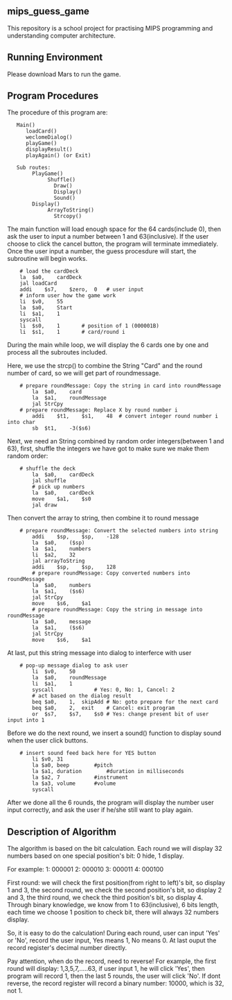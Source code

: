 ## mips_guess_game

This repository is a school project for practising MIPS programming and understanding computer architecture. 

## Running Environment

Please download Mars to run the game.

## Program Procedures

The procedure of this program are:
	

       Main()
	      loadCard()
	      weclomeDialog()
	      playGame()
	      displayResult()
	      playAgain() (or Exit)
            
       Sub routes:
            PlayGame()	
                 Shuffle()
	               Draw()
	               Display()
	               Sound()
            Display()	
                 ArrayToString()
	               Strcopy()



The main function will load enough space for the 64 cards(include 0), then ask the user to input a number between 1 and 63(inclusive). If the user choose to click the cancel button, the program will terminate immediately. Once the user input a number, the guess procesdure will start, the subroutine will begin works.

```
	# load the cardDeck
	la	$a0,	cardDeck
	jal	loadCard
	addi	$s7,	$zero,	0	# user input
	# inform user how the game work
	li	$v0,	55
	la	$a0,	Start
	li	$a1,	1
	syscall
	li	$s0,	1		# position of 1 (000001B)
	li	$s1,	1		# card/round i

```

During the main while loop, we will display the 6 cards one by one and process all the subroutes included.

Here, we use the strcp() to combine the String "Card" and the round number of card, so we will get part of roundmessage.
```
	# prepare roundMessage: Copy the string in card into roundMessage
		la	$a0,	card
		la	$a1,	roundMessage
		jal	StrCpy
	# prepare roundMessage: Replace X by round number i
		addi	$t1,	$s1,	48	# convert integer round number i into char
		sb	$t1,	-3($s6)
```

Next, we need an String combined by random order integers(between 1 and 63), first, shuffle the integers we have got to make sure we make them random order:
```
	# shuffle the deck
		la	$a0,	cardDeck
		jal	shuffle
		# pick up numbers
		la	$a0,	cardDeck
		move	$a1,	$s0
		jal	draw

```
Then convert the array to string, then combine it to round message
```
	# prepare roundMessage: Convert the selected numbers into string
		addi	$sp,	$sp,	-128
		la	$a0,	($sp)
		la	$a1,	numbers
		li	$a2,	32
		jal	arrayToString
		addi	$sp,	$sp,	128
		# prepare roundMessage: Copy converted numbers into roundMessage
		la	$a0,	numbers
		la	$a1,	($s6)
		jal	StrCpy
		move	$s6,	$a1
		# prepare roundMessage: Copy the string in message into roundMessage
		la	$a0,	message
		la	$a1,	($s6)
		jal	StrCpy
		move	$s6,	$a1
```

At last, put this string message into dialog to interferce with user
```
	# pop-up message dialog to ask user
		li	$v0,	50
		la	$a0,	roundMessage
		li	$a1,	1
		syscall				# Yes: 0, No: 1, Cancel: 2
		# act based on the dialog result
		beq	$a0,	1,	skipAdd	# No: goto prepare for the next card
		beq	$a0,	2,	exit	# Cancel: exit program
		or	$s7,	$s7,	$s0	# Yes: change present bit of user input into 1
```
Before we do the next round, we insert a sound() function to display sound when the user click buttons.
```
	# insert sound feed back here for YES button
		li $v0, 31
		la $a0, beep		#pitch
		la $a1, duration		#duration in milliseconds
		la $a2, 7			#instrument
		la $a3, volume		#volume
		syscall 
```

After we done all the 6 rounds, the program will display the number user input correctly, and ask the user if he/she still want to play again.


## Description of Algorithm

The algorithm is based on the bit calculation. Each round we will display 32 numbers based on one special position's bit: 0 hide, 1 display.

For example:
1:  000001
2:  000010
3:  000011
4:  000100

First round: we will check the first position(from right to left)'s bit, so display 1 and 3, the second round, we check the second position's bit, so display 2 and 3, the third round, we check the third position's bit, so display 4. Through binary knowledge, we know from 1 to 63(inclusive), 6 bits length, each time we choose 1 position to check bit, there will always 32 numbers display.

So, it is easy to do the calculation! During each round, user can input 'Yes' or 'No', record the user input, Yes means 1, No means 0. At last ouput the record register's decimal number directly.

Pay attention, when do the record, need to reverse! For example, the first round will display: 1,3,5,7,.....63, if user input 1, he will click 'Yes', then program will record 1, then the last 5 rounds, the user will click 'No'. If dont reverse, the record register will record a binary number: 10000, which is 32, not 1. 
